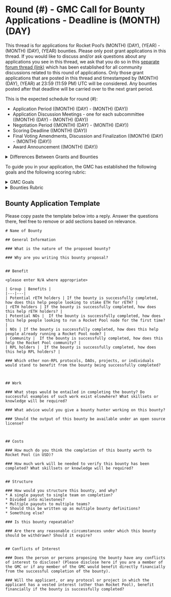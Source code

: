 # Round (#) - GMC Call for Bounty Applications - Deadline is (MONTH) (DAY)

This thread is for applications for Rocket Pool’s (MONTH) (DAY), (YEAR) - (MONTH) (DAY), (YEAR) bounties. Please only post grant applications in this thread. If you would like to discuss and/or ask questions about any applications you see in this thread, we ask that you do so in this [separate forum thread (link)](LINK) which has been established for all community discussions related to this round of applications. Only those grant applications that are posted in this thread and timestamped by (MONTH) (DAY), (YEAR) at 23:59 (11:59 PM) UTC will be considered. Any bounties posted after that deadline will be carried over to the next grant period.

This is the expected schedule for round (#):

* Application Period ((MONTH) (DAY) - (MONTH) (DAY))
* Application Discussion Meetings - one for each subcommittee ((MONTH) (DAY) - (MONTH) (DAY))
* Negotiation Period ((MONTH) (DAY) - (MONTH) (DAY))
* Scoring Deadline ((MONTH) (DAY))
* Final Voting Amendments, Discussion and Finalization ((MONTH) (DAY) - (MONTH) (DAY))
* Award Announcement ((MONTH) (DAY))

<details><summary>Differences Between Grants and Bounties</summary> 
Grants are intended to be applied for by those who are wishing to carry out the work themselves. Bounties are open-ended goals that could be met by anyone, including those other than the proposing party. In other words, if I believed that Rocket Pool needed a fifty-foot paper mache orange rocket for publicity purposes and I wanted to be the one to built it, I would apply for a grant. If I instead thought Rocket Pool needed a fifty-foot paper mache orange rocket for publicity purposes but I wanted it to be open to whoever built it first to claim the reward (similar to a prize), then I’d apply for a bounty.
</details>

To guide you in your application, the GMC has established the following goals and the following scoring rubric:

<details><summary>GMC Goals</summary>

Grants, bounties, and retrospective awards should make it easier and/or more attractive to do one or more of the following:

- become a node operator

- operate a node, mint rETH

- hold or use rETH

- improve the quality of life for the protocol and its community.
</details>

<details><summary>Bounties Rubric</summary>

When evaluating grant applications, the GMC takes into account the following goals:

- If the bounty is completed successfully, to what extent does it further the GMC goals?

- To what extent is it likely that the bounty can be feasibly claimed/completed successfully?

- If the bounty is successfully completed, how large is the benefit to the protocol relative to the size of the proposed costs?
</details>

## Bounty Application Template

Please copy paste the template below into a reply. Answer the questions there, feel free to remove or add sections based on relevance.

```
# Name of Bounty

## General Information

### What is the nature of the proposed bounty?

### Why are you writing this bounty proposal?


## Benefit

<please enter N/A where appropriate>

| Group | Benefits |
|---|---|
| Potential rETH holders | If the bounty is successfully completed, how does this help people looking to stake ETH for rETH? |
| rETH holders | If the bounty is successfully completed, how does this help rETH holders? |
| Potential NOs |  If the bounty is successfully completed, how does this help people looking to run a Rocket Pool node for the first time? |
| NOs | If the bounty is successfully completed, how does this help people already running a Rocket Pool node? |
| Community |  If the bounty is successfully completed, how does this help the Rocket Pool community? |
| RPL holders |  If the bounty is successfully completed, how does this help RPL holders? |

### Which other non-RPL protocols, DAOs, projects, or individuals would stand to benefit from the bounty being successfully completed?



## Work

### What steps would be entailed in completing the bounty? Do successful examples of such work exist elsewhere? What skillsets or knowledge will be required?

### What advice would you give a bounty hunter working on this bounty?

### Should the output of this bounty be available under an open source license?



## Costs

### How much do you think the completion of this bounty worth to Rocket Pool (in USD)?

### How much work will be needed to verify this bounty has been completed? What skillsets or knowledge will be required?


## Structure

### How would you structure this bounty, and why? 
* A single payout to single team on completion? 
* Divided into milestones? 
* Multiple payouts to multiple teams? 
* Should this be written up as multiple bounty definitions?
* Something else?

### Is this bounty repeatable?

### Are there any reasonable circumstances under which this bounty should be withdrawn? Should it expire?


## Conflicts of Interest

### Does the person or persons proposing the bounty have any conflicts of interest to disclose? (Please disclose here if you are a member of the GMC or if any member of the GMC would benefit directly financially from the successful completion of the bounty).

### Will the applicant, or any protocol or project in which the applicant has a vested interest (other than Rocket Pool), benefit financially if the bounty is successfully completed?
```